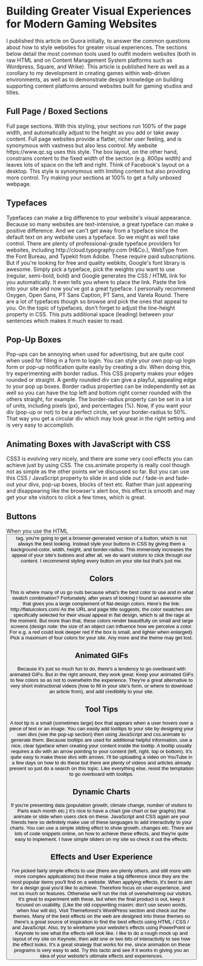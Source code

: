 <h1>Building Greater Visual Experiences for Modern Gaming Websites</h1>

I published this article on Quora initially, to answer the common questions about how to style websites for greater visual experiences. The sections below detail the most common tools used to outfit modern websites (both in raw HTML and on Content Management System platforms such as Wordpress, Square, and Wrike). This article is published here as well as a corollary to my development in creating games within web-driven environments, as well as to demonstrate design knowledge on building supporting content platforms around websites built for gaming studios and titles.

<h2>Full Page / Boxed Sections</h2>
Full page sections. With this styling, your sections run 100% of the page width, and automatically adjust to the height as you add or take away content. Full page websites provide a flatter, richer user feeling, and is synonymous with vastness but also less control. My website https://www.qc.sg uses this style. The box layout, on the other hand, constrains content to the fixed width of the section (e.g. 800px width) and leaves lots of space on the left and right. Think of Facebook's layout on a desktop. This style is synonymous with limiting content but also providing more control. Try making your sections at 100% to get a fully unboxed webpage.

<h2>Typefaces</h2>
Typefaces can make a big difference to your website's visual appearance. Because so many websites are text-intensive, a great typeface can make a positive difference. And we can't get away from a typeface since the default text on any website uses a typeface. So we might as well take control. There are plenty of professional-grade typeface providers for websites, including http://cloud.typography.com (H&Co.), WebType from the Font Bureau, and Typekit from Adobe. These require paid subscriptions. But if you're looking for free and quality webkits, Google's  font library is awesome. Simply pick a typeface, pick the weights you want to use (regular, semi-bold, bold) and Google generates the CSS / HTML link for you automatically. It even tells you where to place the link. Paste the link into your site and now you've got a great typeface. I personally recommend Oxygen, Open Sans, PT Sans Caption, PT Sans, and Varela Round. There are a lot of typefaces though so browse and pick the ones that appeal to you. On the topic of typefaces, don't forget to adjust the line-height property in CSS. This puts additional space (leading) between your sentences which makes it much easier to read.

<h2>Pop-Up Boxes</h2>
Pop-ups can be annoying when used for advertising, but are quite cool when used for filling in a form to login. You can style your own pop-up login form or pop-up notification quite easily by creating a div. When doing this, try experimenting with border radius. This CSS property makes your edges rounded or straight. A gently rounded div can give a playful, appealing edge to your pop up boxes. Border radius properties can be independently set as well so you can have the top left and bottom right corner rounded with the others straight, for example. The border-radius property can be set in a lot of units, including pixels (px),  and percentages (%). Now, if you want your div (pop-up or not) to be a perfect circle, set your border-radius to 50%. That way you get a circular div which may look great in the right setting and is very easy to accomplish.

<h2>Animating Boxes with JavaScript with CSS</h2>
CSS3 is evolving very nicely, and there are some very cool effects you can achieve just by using CSS. The css.animate property is really cool though not as simple as the other points we've discussed so far. But you can use this CSS / JavaScript property to slide in and slide out / fade-in and fade-out your divs, pop-up boxes, blocks of text etc. Rather than just appearing and disappearing like the browser's alert box, this effect is smooth and may get your site visitors to click a few times, which is great.

<h2>Buttons</h2>
When you use the HTML <button> tag, you're going to get a browser-generated version of a button, which is not always the best looking. Instead style your buttons in CSS by giving them a background-color, width, height, and border-radius. This immensely increases the appeal of your site's buttons and after all, we do want visitors to click through our content. I recommend styling every button on your site but that's just me.

<h2>Colors</h2>
This is where many of us go nuts because what's the best color to use and in what swatch combination? Fortunately, after years of looking I found an awesome site that gives you a large complement of flat-design colors. Here's the link: http://flatuicolors.com/ As the URL and page title suggests, the color swatches are specifically selected for their visual appeal in flat design, which is all the rage at the moment. But more than that, these colors render beautifully on small and large screens (design note: the size of an object can influence how we perceive a color. For e.g. a red could look deeper red if the box is small, and lighter when enlarged). Pick a maximum of four colors for your site. Any more and the theme may get lost.

<h2>Animated GIFs</h2>
Because it's just so much fun to do, there's a tendency to go overboard with animated GIFs. But in the right amount, they work great. Keep your animated GIFs to few colors so as not to overwhelm the experience. They're a great alternative to very short instructional videos (how to fill in your site's form, or where to download an article from), and add credibility to your site.

<h2>Tool Tips</h2>
A tool tip is a small (sometimes large) box that appears when a user hovers over a piece of text or an image. You can easily add tooltips to your site by designing your own divs (see the pop-up section) then using JavaScript and css.animate to generate them. Because tooltips are used for additional helpful information, use a nice, clear typeface when creating your content inside the tooltip. A tooltip usually requires a div with an arrow pointing to your content (left, right, top or bottom). It's quite easy to make these divs with arrows. I'll be uploading a video on YouTube in a few days on how to do these but there are plenty of videos and articles already present so just do a search on this topic. Like everything else, resist the temptation to go overboard with tooltips.

<h2>Dynamic Charts</h2>
If you're presenting data (population growth, climate change, number of visitors to Paris each month etc.) it's nice to have a chart (pie chart or bar graphs) that animate or slide when users click on these. JavaScript and CSS again are your friends here so definitely make use of these languages to add interactivity to your charts. You can use a simple sliding effect to show growth, changes etc. There are lots of code snippets online, on how to achieve these effects, and they're quite easy to implement. I have simple sliders on my site so check it out the effects.

<h2>Effects and User Experience</h2>
I've picked fairly simple effects to use (there are plenty others, and still more with more complex applications) but these make a big difference since they are the most popular items you'll find on a website. When applying effects, it's best to aim for a design goal you'd like to achieve. Therefore focus on user-experience, and not so much on features. Otherwise we'll run the risk of overwhelming our visitors. It's great to experiment with these, but when the final product is out, keep it focused on usability. (Like the old copywriting maxim: don't use seven words, when four will do). Visit Themeforest's WordPress section and check out the themes. Many of the best effects on the web are designed into these themes so there's a great source of inspiration to find the best effects using HTML / CSS / and JavaScript. Also, try to wireframe your website's effects using PowerPoint or Keynote to see what the effects will look like. I like to do a rough mock up and layout of my site on Keynote, then add one or two bits of interactivity to see how the effect looks. It's a great strategy that works for me, since animation on these programs is very easy to add. Try this tactic and see if it works in giving you an idea of your website's ultimate effects and experiences.
